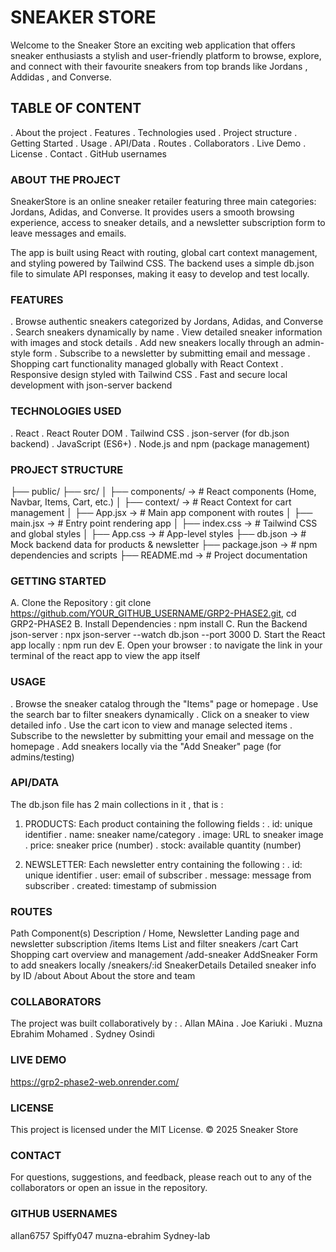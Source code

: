 
# SNEAKER STORE
Welcome to the Sneaker Store an exciting web application that offers sneaker enthusiasts a stylish and user-friendly platform to browse, explore, and connect with their favourite sneakers from top brands like Jordans , Addidas , and Converse.

## TABLE OF CONTENT
. About the project
. Features
. Technologies used
. Project structure
. Getting Started
. Usage
. API/Data
. Routes
. Collaborators
. Live Demo
. License
. Contact
. GitHub usernames

### ABOUT THE PROJECT
SneakerStore is an online sneaker retailer featuring three main categories: Jordans, Adidas, and Converse. It provides users a smooth browsing experience, access to sneaker details, and a newsletter subscription form to leave messages and emails.

The app is built using React with routing, global cart context management, and styling powered by Tailwind CSS. The backend uses a simple db.json file to simulate API responses, making it easy to develop and test locally.

### FEATURES
. Browse authentic sneakers categorized by Jordans, Adidas, and Converse
. Search sneakers dynamically by name
. View detailed sneaker information with images and stock details
. Add new sneakers locally through an admin-style form
. Subscribe to a newsletter by submitting email and message
. Shopping cart functionality managed globally with React Context
. Responsive design styled with Tailwind CSS
. Fast and secure local development with json-server backend

### TECHNOLOGIES USED 
. React
. React Router DOM
. Tailwind CSS
. json-server (for db.json backend)
. JavaScript (ES6+)
. Node.js and npm (package management)

### PROJECT STRUCTURE
├── public/
├── src/
│   ├── components/ -> # React components (Home, Navbar, Items, Cart, etc.)
│   ├── context/    -> # React Context for cart management
│   ├── App.jsx     -> # Main app component with routes
│   ├── main.jsx    -> # Entry point rendering app
│   ├── index.css   -> # Tailwind CSS and global styles
│   ├── App.css     -> # App-level styles
├── db.json         -> # Mock backend data for products & newsletter
├── package.json    -> # npm dependencies and scripts
├── README.md       -> # Project documentation

### GETTING STARTED
A. Clone the Repository : git clone https://github.com/YOUR_GITHUB_USERNAME/GRP2-PHASE2.git, cd GRP2-PHASE2
B. Install Dependencies : npm install
C. Run the Backend json-server : npx json-server --watch db.json --port 3000
D. Start the React app locally : npm run dev
E. Open your browser : to navigate the link in your terminal of the react app to view the app itself

### USAGE
. Browse the sneaker catalog through the "Items" page or homepage
. Use the search bar to filter sneakers dynamically
. Click on a sneaker to view detailed info
. Use the cart icon to view and manage selected items
. Subscribe to the newsletter by submitting your email and message on the homepage
. Add sneakers locally via the "Add Sneaker" page (for admins/testing)

### API/DATA
The db.json file has 2 main collections in it , that is :
 1. PRODUCTS: Each product containing the following fields :
        . id: unique identifier
        . name: sneaker name/category
        . image: URL to sneaker image
        . price: sneaker price (number)
        . stock: available quantity (number)

 2. NEWSLETTER: Each newsletter entry containing the following :
    . id: unique identifier
    . user: email of subscriber
    . message: message from subscriber
    . created: timestamp of submission


### ROUTES 
Path	                   Component(s)             	Description
/	                       Home, Newsletter	            Landing page and newsletter subscription
/items	                   Items  	                    List and filter sneakers
/cart	                   Cart	                        Shopping cart overview and management
/add-sneaker	           AddSneaker	                Form to add sneakers locally
/sneakers/:id	           SneakerDetails	            Detailed sneaker info by ID
/about	                   About	                    About the store and team

### COLLABORATORS
The project was built collaboratively by :
. Allan MAina
. Joe Kariuki
. Muzna Ebrahim Mohamed
. Sydney Osindi

### LIVE DEMO

https://grp2-phase2-web.onrender.com/

### LICENSE
This project is licensed under the MIT License.
© 2025 Sneaker Store



### CONTACT
For questions, suggestions, and feedback, please reach out to any of the collaborators or open an issue in the repository.

### GITHUB USERNAMES
allan6757
Spiffy047
muzna-ebrahim
Sydney-lab

